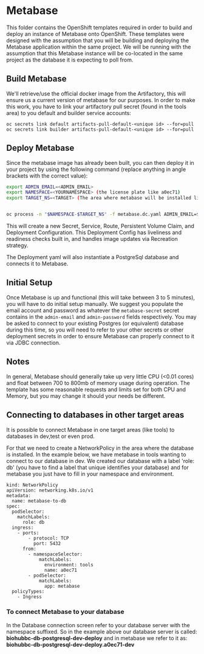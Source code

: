 # Metabase

This folder contains the OpenShift templates required in order to build and deploy an instance of Metabase onto OpenShift. These templates were designed with the assumption that you will be building and deploying the Metabase application within the same project. We will be running with the assumption that this Metabase instance will be co-located in the same project as the database it is expecting to poll from.

## Build Metabase

We'll retrieve/use the official docker image from the Artifactory, this will ensure us a current version of metabase for our purposes.
In order to make this work, you have to link your artifactory pull secret (found in the tools area) to you default and builder service accounts:
```
oc secrets link default artifacts-pull-default-<unique id> --for=pull
oc secrets link builder artifacts-pull-default-<unique id> --for=pull
```

## Deploy Metabase

Since the metabase image has already been built, you can then deploy it in your project by using the following command (replace anything in angle brackets with the correct value):

``` sh
export ADMIN_EMAIL=<ADMIN_EMAIL>
export NAMESPACE=<YOURNAMESPACE> (the license plate like a0ec71)
export TARGET_NS=<TARGET> (The area where metabase will be installed like dev, test, prod, tools)


oc process -n "$NAMESPACE-$TARGET_NS" -f metabase.dc.yaml ADMIN_EMAIL=$ADMIN_EMAIL NAMESPACE=$NAMESPACE TARGET_NS=$TARGET_NS -o yaml | oc apply -n $NAMESPACE -f -
```

This will create a new Secret, Service, Route, Persistent Volume Claim, and Deployment Configuration. This Deployment Config has liveliness and readiness checks built in, and handles image updates via Recreation strategy.

The Deployment yaml will also instantiate a PostgreSql database and connects it to Metabase.

## Initial Setup

Once Metabase is up and functional (this will take between 3 to 5 minutes), you will have to do initial setup manually. We suggest you populate the email account and password as whatever the `metabase-secret` secret contains in the `admin-email` and `admin-password` fields respectively. You may be asked to connect to your existing Postgres (or equivalent) database during this time, so you will need to refer to your other secrets or other deployment secrets in order to ensure Metabase can properly connect to it via JDBC connection.

## Notes

In general, Metabase should generally take up very little CPU (<0.01 cores) and float between 700 to 800mb of memory usage during operation. The template has some reasonable requests and limits set for both CPU and Memory, but you may change it should your needs be different.

## Connecting to databases in other target areas

It is possible to connect Metabase in one target areas (like tools) to databases in dev,test or even prod.

For that we need to create a NetworkPolicy in the area where the database is installed.
In the example below, we have metabase in tools wanting to connect to our database in dev.
We created our database with a label 'role: db' (you have to find a label that unique identifies your database) and for metabase you just have to fill in your namespace and environment.

```
kind: NetworkPolicy
apiVersion: networking.k8s.io/v1
metadata:
  name: metabase-to-db
spec:
  podSelector:
    matchLabels:
      role: db
  ingress:
    - ports:
        - protocol: TCP
          port: 5432
      from:
        - namespaceSelector:
            matchLabels:
              environment: tools
              name: a0ec71
        - podSelector:
            matchLabels:
              app: metabase
  policyTypes:
    - Ingress
```
### To connect Metabase to your database

In the Database connection screen refer to your database server with the namespace suffixed.
So in the example above our database server is called: 
**biohubbc-db-postgresql-dev-deploy** and in metabase we refer to it as: 
**biohubbc-db-postgresql-dev-deploy.a0ec71-dev**

